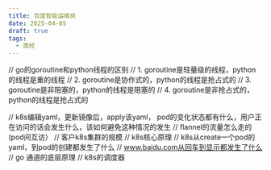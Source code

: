 ```yaml
---
title: 百度智能运维岗
date: 2025-04-05
draft: true
tags:
  - 面经
---
```


// go的goroutine和python线程的区别
// 1. goroutine是轻量级的线程，python的线程是重的线程
// 2. goroutine是协作式的，python的线程是抢占式的
// 3. goroutine是非阻塞的，python的线程是阻塞的
// 4. goroutine是非抢占式的，python的线程是抢占式的

// k8s编辑yaml，更新镜像后，apply该yaml， pod的变化状态都有什么，用户正在访问的话会发生什么，该如何避免这种情况的发生
// flannel的流量怎么走的(pod间互访）
// 客户k8s集群的规模
// k8s核心原理
// k8s从create一个pod的yaml，到pod的创建都发生了什么
// www.baidu.com从回车到显示都发生了什么
// go 通道的底层原理
// k8s的调度器